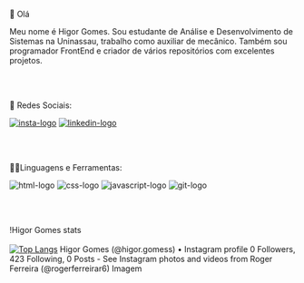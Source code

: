 🚀  Olá

Meu nome é Higor Gomes. Sou estudante de Análise e Desenvolvimento de Sistemas na Uninassau, trabalho como auxiliar de mecânico. Também sou programador FrontEnd e criador de vários repositórios com excelentes projetos.


<br>
<br>

📱 Redes Sociais:


<a href="https://www.instagram.com/higor.gomess/"> <img src="https://img.shields.io/badge/Instagram-E4405F?style=for-the-badge&logo=instagram&logoColor=white" alt="insta-logo"/></a>            <a href="https://www.linkedin.com/in/higorgomesss/"> <img src="https://img.shields.io/badge/LinkedIn-0077B5?style=for-the-badge&logo=linkedin&logoColor=white" alt="linkedin-logo" /></a>

<br>
<br>

👨‍💻Linguagens e Ferramentas: 


<img src="https://img.shields.io/badge/HTML5-E34F26?style=for-the-badge&logo=html5&logoColor=white" alt="html-logo"/>       <img src="https://img.shields.io/badge/CSS-239120?&style=for-the-badge&logo=css3&logoColor=white" alt="css-logo"/>              <img src="https://img.shields.io/badge/JavaScript-323330?style=for-the-badge&logo=javascript&logoColor=F7DF1E"  alt="javascript-logo"/>                   <img src="https://img.shields.io/badge/GIT-E44C30?style=for-the-badge&logo=git&logoColor=white" alt="git-logo"/>

<br>
<br>

!Higor Gomes stats
<br>
<br>
[![Top Langs](https://github-readme-stats.vercel.app/api/top-langs/?username=HigorGomess&layout=compact)](https://github.com/anuraghazra/github-readme-stats)
Higor Gomes (@higor.gomess) • Instagram profile
0 Followers, 423 Following, 0 Posts - See Instagram photos and videos from Roger Ferreira (@rogerferreirar6)
Imagem
